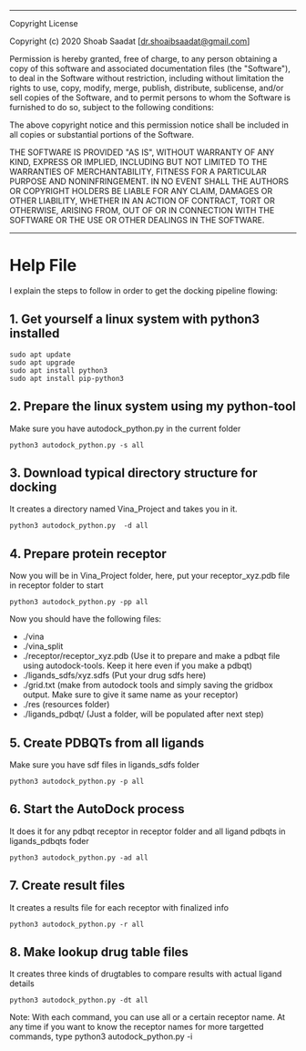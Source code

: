 __________________________________________________
Copyright License

Copyright (c) 2020 Shoab Saadat [dr.shoaibsaadat@gmail.com]

Permission is hereby granted, free of charge, to any person obtaining a copy
of this software and associated documentation files (the "Software"), to deal
in the Software without restriction, including without limitation the rights
to use, copy, modify, merge, publish, distribute, sublicense, and/or sell
copies of the Software, and to permit persons to whom the Software is
furnished to do so, subject to the following conditions:

The above copyright notice and this permission notice shall be included in all
copies or substantial portions of the Software.

THE SOFTWARE IS PROVIDED "AS IS", WITHOUT WARRANTY OF ANY KIND, EXPRESS OR
IMPLIED, INCLUDING BUT NOT LIMITED TO THE WARRANTIES OF MERCHANTABILITY,
FITNESS FOR A PARTICULAR PURPOSE AND NONINFRINGEMENT. IN NO EVENT SHALL THE
AUTHORS OR COPYRIGHT HOLDERS BE LIABLE FOR ANY CLAIM, DAMAGES OR OTHER
LIABILITY, WHETHER IN AN ACTION OF CONTRACT, TORT OR OTHERWISE, ARISING FROM,
OUT OF OR IN CONNECTION WITH THE SOFTWARE OR THE USE OR OTHER DEALINGS IN THE
SOFTWARE.
__________________________________________________

# Help File
I explain the steps to follow in order to get the docking pipeline flowing:

## 1. Get yourself a linux system with python3 installed
```
sudo apt update
sudo apt upgrade
sudo apt install python3
sudo apt install pip-python3
```

## 2. Prepare the linux system using my python-tool
Make sure you have autodock_python.py in the current folder
```
python3 autodock_python.py -s all
```

## 3. Download typical directory structure for docking
It creates a directory named Vina_Project and takes you in it.
```
python3 autodock_python.py	-d all
```

## 4. Prepare protein receptor
Now you will be in Vina_Project folder, here, put your receptor_xyz.pdb file in receptor folder to start
```
python3 autodock_python.py -pp all
```

Now you should have the following files:
- ./vina
- ./vina_split
- ./receptor/receptor_xyz.pdb (Use it to prepare and make a pdbqt file using autodock-tools. Keep it here even if you make a pdbqt)
- ./ligands_sdfs/xyz.sdfs (Put your drug sdfs here)
- ./grid.txt (make from autodock tools and simply saving the gridbox output. Make sure to give it same name as your receptor)
- ./res (resources folder)
- ./ligands_pdbqt/ (Just a folder, will be populated after next step)

## 5. Create PDBQTs from all ligands
Make sure you have sdf files in ligands_sdfs folder
```
python3 autodock_python.py -p all
```

## 6. Start the AutoDock process
It does it for any pdbqt receptor in receptor folder and all ligand pdbqts in ligands_pdbqts foder
```
python3 autodock_python.py -ad all
```

## 7. Create result files
It creates a results file for each receptor with finalized info
```
python3 autodock_python.py -r all
```

## 8. Make lookup drug table files
It creates three kinds of drugtables to compare results with actual ligand details
```
python3 autodock_python.py -dt all
```

Note: With each command, you can use all or a certain receptor name. At any time if you want to know the receptor names for more targetted commands, type python3 autodock_python.py -i
